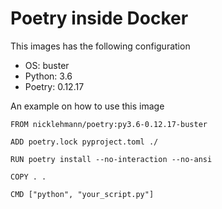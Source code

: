 Poetry inside Docker
====================

This images has the following configuration

- OS: buster
- Python: 3.6
- Poetry: 0.12.17

An example on how to use this image

```
FROM nicklehmann/poetry:py3.6-0.12.17-buster

ADD poetry.lock pyproject.toml ./

RUN poetry install --no-interaction --no-ansi

COPY . .

CMD ["python", "your_script.py"]
```

